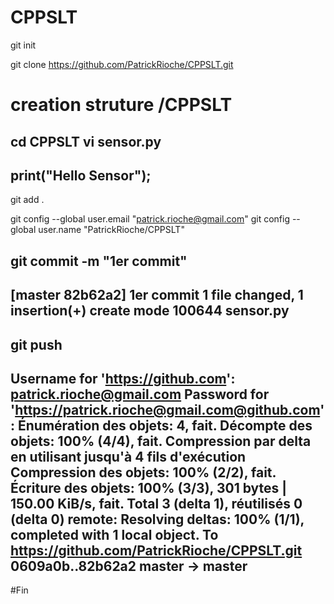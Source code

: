 # CPPSLT

git init

git clone https://github.com/PatrickRioche/CPPSLT.git

# creation struture /CPPSLT
 
 cd CPPSLT
 vi sensor.py
 -------------------
 print("Hello Sensor");
 -------------------
 
 git add .
 
 git config --global user.email "patrick.rioche@gmail.com"
 git config --global user.name "PatrickRioche/CPPSLT"
 
 git commit -m "1er commit"
----------------------
[master 82b62a2] 1er commit
 1 file changed, 1 insertion(+)
 create mode 100644 sensor.py
----------------------

git push
----------------------
Username for 'https://github.com': patrick.rioche@gmail.com
Password for 'https://patrick.rioche@gmail.com@github.com': 
Énumération des objets: 4, fait.
Décompte des objets: 100% (4/4), fait.
Compression par delta en utilisant jusqu'à 4 fils d'exécution
Compression des objets: 100% (2/2), fait.
Écriture des objets: 100% (3/3), 301 bytes | 150.00 KiB/s, fait.
Total 3 (delta 1), réutilisés 0 (delta 0)
remote: Resolving deltas: 100% (1/1), completed with 1 local object.
To https://github.com/PatrickRioche/CPPSLT.git
   0609a0b..82b62a2  master -> master
----------------------

#Fin
